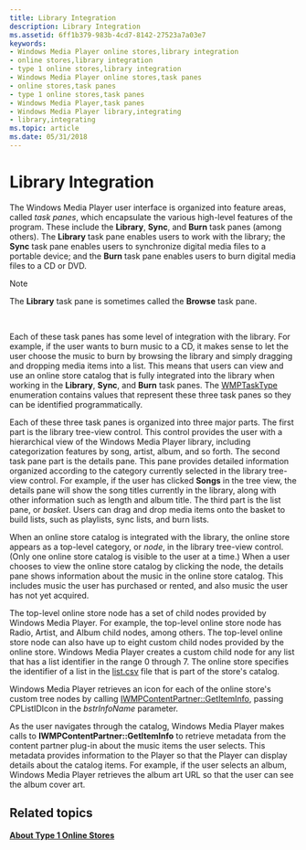 ```yaml
---
title: Library Integration
description: Library Integration
ms.assetid: 6ff1b379-983b-4cd7-8142-27523a7a03e7
keywords:
- Windows Media Player online stores,library integration
- online stores,library integration
- type 1 online stores,library integration
- Windows Media Player online stores,task panes
- online stores,task panes
- type 1 online stores,task panes
- Windows Media Player,task panes
- Windows Media Player library,integrating
- library,integrating
ms.topic: article
ms.date: 05/31/2018
---
```


# Library Integration

The Windows Media Player user interface is organized into feature areas, called *task panes*, which encapsulate the various high-level features of the program. These include the **Library**, **Sync**, and **Burn** task panes (among others). The **Library** task pane enables users to work with the library; the **Sync** task pane enables users to synchronize digital media files to a portable device; and the **Burn** task pane enables users to burn digital media files to a CD or DVD.

> [!Note]  
> The **Library** task pane is sometimes called the **Browse** task pane.

 

Each of these task panes has some level of integration with the library. For example, if the user wants to burn music to a CD, it makes sense to let the user choose the music to burn by browsing the library and simply dragging and dropping media items into a list. This means that users can view and use an online store catalog that is fully integrated into the library when working in the **Library**, **Sync**, and **Burn** task panes. The [WMPTaskType](/windows/desktop/api/contentpartner/ne-contentpartner-wmptasktype) enumeration contains values that represent these three task panes so they can be identified programmatically.

Each of these three task panes is organized into three major parts. The first part is the library tree-view control. This control provides the user with a hierarchical view of the Windows Media Player library, including categorization features by song, artist, album, and so forth. The second task pane part is the details pane. This pane provides detailed information organized according to the category currently selected in the library tree-view control. For example, if the user has clicked **Songs** in the tree view, the details pane will show the song titles currently in the library, along with other information such as length and album title. The third part is the list pane, or *basket*. Users can drag and drop media items onto the basket to build lists, such as playlists, sync lists, and burn lists.

When an online store catalog is integrated with the library, the online store appears as a top-level category, or *node*, in the library tree-view control. (Only one online store catalog is visible to the user at a time.) When a user chooses to view the online store catalog by clicking the node, the details pane shows information about the music in the online store catalog. This includes music the user has purchased or rented, and also music the user has not yet acquired.

The top-level online store node has a set of child nodes provided by Windows Media Player. For example, the top-level online store node has Radio, Artist, and Album child nodes, among others. The top-level online store node can also have up to eight custom child nodes provided by the online store. Windows Media Player creates a custom child node for any list that has a list identifier in the range 0 through 7. The online store specifies the identifier of a list in the [list.csv](list-csv.md) file that is part of the store's catalog.

Windows Media Player retrieves an icon for each of the online store's custom tree nodes by calling [IWMPContentPartner::GetItemInfo](/windows/desktop/api/contentpartner/nf-contentpartner-iwmpcontentpartner-getiteminfo), passing CPListIDIcon in the *bstrInfoName* parameter.

As the user navigates through the catalog, Windows Media Player makes calls to **IWMPContentPartner::GetItemInfo** to retrieve metadata from the content partner plug-in about the music items the user selects. This metadata provides information to the Player so that the Player can display details about the catalog items. For example, if the user selects an album, Windows Media Player retrieves the album art URL so that the user can see the album cover art.

## Related topics

<dl> <dt>

[**About Type 1 Online Stores**](about-type-1-online-stores.md)
</dt> </dl>

 

 




